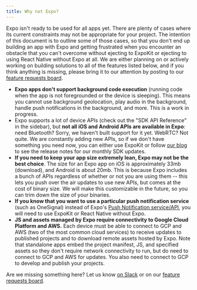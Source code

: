 ```yaml
---
title: Why not Expo?
---
```


Expo isn't ready to be used for all apps yet. There are plenty of cases where its current constraints may not be appropriate for your project. The intention of this document is to outline some of those cases, so that you don't end up building an app with Expo and getting frustrated when you encounter an obstacle that you can't overcome without ejecting to ExpoKit or ejecting to using React Native without Expo at all. We are either planning on or actively working on building solutions to all of the features listed below, and if you think anything is missing, please bring it to our attention by posting to our [feature requests board](https://expo.canny.io/feature-requests).

- **Expo apps don't support background code execution** (running code when the app is not foregrounded or the device is sleeping). This means you cannot use background geolocation, play audio in the background, handle push notifications in the background, and more. This is a work in progress.
- Expo supports a lot of device APIs (check out the "SDK API Reference" in the sidebar), but **not all iOS and Android APIs are available in Expo**: need Bluetooth? Sorry, we haven't built support for it yet. WebRTC? Not quite. We are constantly adding new APIs, so if we don't have something you need now, you can either use ExpoKit or follow [our blog](https://blog.expo.io) to see the release notes for our monthly SDK updates.
- **If you need to keep your app size extremely lean, Expo may not be the best choice**. The size for an Expo app on iOS is approximately 33mb (download), and Android is about 20mb. This is because Expo includes a bunch of APIs regardless of whether or not you are using them -- this lets you push over the air updates to use new APIs, but comes at the cost of binary size. We will make this customizable in the future, so you can trim down the size of your binaries.
- **If you know that you want to use a particular push notification service** (such as OneSignal) instead of Expo's [Push Notification service/API](../../guides/push-notifications/), you will need to use ExpoKit or React Native without Expo.
- **JS and assets managed by Expo require connectivity to Google Cloud Platform and AWS.** Each device must be able to connect to GCP and AWS (two of the most common cloud services) to receive updates to published projects and to download remote assets hosted by Expo. Note that standalone apps embed the project manifest, JS, and specified assets so they don't require network connectivity to run, but do need to connect to GCP and AWS for updates. You also need to connect to GCP to develop and publish your projects.

Are we missing something here? Let us know [on Slack](http://slack.expo.io/) or on our [feature requests board](https://expo.canny.io/feature-requests).
